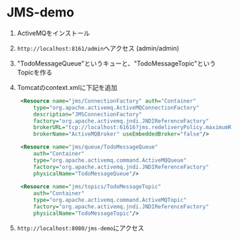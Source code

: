 # JMS-demo

1. ActiveMQをインストール

2. `http://localhost:8161/admin`へアクセス (admin/admin)

3. "TodoMessageQueue"というキューと、"TodoMessageTopic"というTopicを作る

4. Tomcatのcontext.xmlに下記を追加
   ```xml
    <Resource name="jms/ConnectionFactory" auth="Container"
        type="org.apache.activemq.ActiveMQConnectionFactory"
        description="JMSConnectionFactory"
        factory="org.apache.activemq.jndi.JNDIReferenceFactory"
        brokerURL="tcp://localhost:61616?jms.redeliveryPolicy.maximumRedeliveries=1"
        brokerName="ActiveMQBroker" useEmbeddedBroker="false"/>

    <Resource name="jms/queue/TodoMessageQueue"
        auth="Container"
        type="org.apache.activemq.command.ActiveMQQueue"
        factory="org.apache.activemq.jndi.JNDIReferenceFactory"
        physicalName="TodoMessageQueue"/>
    
    <Resource name="jms/topics/TodoMessageTopic"
        auth="Container"
        type="org.apache.activemq.command.ActiveMQTopic"
        factory="org.apache.activemq.jndi.JNDIReferenceFactory"
        physicalName="TodoMessageTopic"/>
    ```
    
5. `http://localhost:8080/jms-demo`にアクセス
